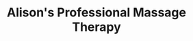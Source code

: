 ---
title: "Alison's Professional Massage Therapy"
url: /bethlehem/alisons-professional-massage-therapy/
shop: Massage
---
